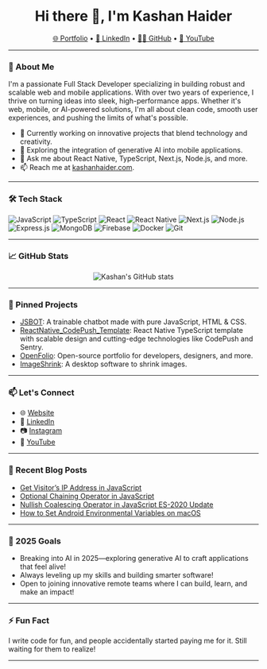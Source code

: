<h1 align="center">Hi there 👋, I'm Kashan Haider</h1>

<p align="center">
  <a href="https://kashanhaider.com">🌐 Portfolio</a> •
  <a href="https://pk.linkedin.com/in/mkashanhaider">💼 LinkedIn</a> •
  <a href="https://github.com/SMKH-PRO">👨‍💻 GitHub</a> •
  <a href="https://www.youtube.com/@SMKH-PRO">🎥 YouTube</a>
</p>

---

### 🚀 About Me

I'm a passionate Full Stack Developer specializing in building robust and scalable web and mobile applications. With over two years of experience, I thrive on turning ideas into sleek, high-performance apps. Whether it's web, mobile, or AI-powered solutions, I'm all about clean code, smooth user experiences, and pushing the limits of what's possible.

- 🔭 Currently working on innovative projects that blend technology and creativity.
- 🌱 Exploring the integration of generative AI into mobile applications.
- 💬 Ask me about React Native, TypeScript, Next.js, Node.js, and more.
- 📫 Reach me at [kashanhaider.com](https://kashanhaider.com).

---

### 🛠️ Tech Stack

![JavaScript](https://img.shields.io/badge/-JavaScript-F7DF1E?logo=javascript&logoColor=black)
![TypeScript](https://img.shields.io/badge/-TypeScript-3178C6?logo=typescript&logoColor=white)
![React](https://img.shields.io/badge/-React-61DAFB?logo=react&logoColor=black)
![React Native](https://img.shields.io/badge/-React%20Native-61DAFB?logo=react&logoColor=black)
![Next.js](https://img.shields.io/badge/-Next.js-000000?logo=next.js&logoColor=white)
![Node.js](https://img.shields.io/badge/-Node.js-339933?logo=node.js&logoColor=white)
![Express.js](https://img.shields.io/badge/-Express.js-000000?logo=express&logoColor=white)
![MongoDB](https://img.shields.io/badge/-MongoDB-47A248?logo=mongodb&logoColor=white)
![Firebase](https://img.shields.io/badge/-Firebase-FFCA28?logo=firebase&logoColor=black)
![Docker](https://img.shields.io/badge/-Docker-2496ED?logo=docker&logoColor=white)
![Git](https://img.shields.io/badge/-Git-F05032?logo=git&logoColor=white)

---

### 📈 GitHub Stats

<p align="center">
  <img src="https://github-readme-stats.vercel.app/api?username=SMKH-PRO&show_icons=true&theme=radical" alt="Kashan's GitHub stats" />
</p>

---

### 📌 Pinned Projects

- [JSBOT](https://github.com/SMKH-PRO/JSBOT): A trainable chatbot made with pure JavaScript, HTML & CSS.
- [ReactNative_CodePush_Template](https://github.com/SMKH-PRO/ReactNative_CodePush_Template): React Native TypeScript template with scalable design and cutting-edge technologies like CodePush and Sentry.
- [OpenFolio](https://github.com/SMKH-PRO/OpenFolio): Open-source portfolio for developers, designers, and more.
- [ImageShrink](https://github.com/SMKH-PRO/ImageShrink): A desktop software to shrink images.

---

### 📫 Let's Connect

- 🌐 [Website](https://kashanhaider.com)
- 💼 [LinkedIn](https://pk.linkedin.com/in/mkashanhaider)
- 📷 [Instagram](https://www.instagram.com/smkh_pro/)
- 🎥 [YouTube](https://www.youtube.com/@SMKH-PRO)

---

### 📝 Recent Blog Posts

- [Get Visitor’s IP Address in JavaScript](https://kashanhaider.com/blog/get-visitors-ip-address-in-javascript)
- [Optional Chaining Operator in JavaScript](https://kashanhaider.com/blog/optional-chaining-operator-in-javascript)
- [Nullish Coalescing Operator in JavaScript ES-2020 Update](https://kashanhaider.com/blog/nullish-coalescing-operator-in-javascript-es-2020-update)
- [How to Set Android Environmental Variables on macOS](https://kashanhaider.com/blog/how-to-set-android-environmental-variables-on-macos)

---

### 🎯 2025 Goals

- Breaking into AI in 2025—exploring generative AI to craft applications that feel alive!
- Always leveling up my skills and building smarter software!
- Open to joining innovative remote teams where I can build, learn, and make an impact!

---

### ⚡ Fun Fact

I write code for fun, and people accidentally started paying me for it. Still waiting for them to realize!

---

